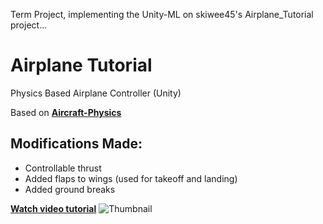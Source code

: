 Term Project, implementing the Unity-ML on skiwee45's Airplane_Tutorial project... 

# Airplane Tutorial
Physics Based Airplane Controller (Unity)

Based on [__Aircraft-Physics__](https://github.com/gasgiant/Aircraft-Physics)

## Modifications Made:
- Controllable thrust
- Added flaps to wings (used for takeoff and landing)
- Added ground breaks


[__Watch video tutorial__](https://youtu.be/e91QA4WfL5Q)
![Thumbnail](https://imgur.com/UvXQ6uZ.jpeg)
